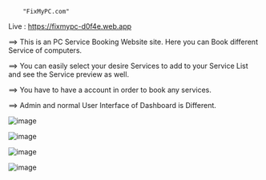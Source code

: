         "FixMyPC.com"
 
 Live : https://fixmypc-d0f4e.web.app
 
==> This is an PC Service Booking Website site. Here you can Book different Service of computers.

==> You can easily select your desire Services to add to your Service List and see the Service preview as well.

==> You have to have a account in order to book any services.

==> Admin and normal User Interface of Dashboard is Different.


![image](https://user-images.githubusercontent.com/76203694/116690353-13cbfe00-a9db-11eb-9b8e-d069fa866348.png)

![image](https://user-images.githubusercontent.com/76203694/116690497-44ac3300-a9db-11eb-9884-7dd07b4ac1fd.png)

![image](https://user-images.githubusercontent.com/76203694/116690527-5097f500-a9db-11eb-982c-eb040a9bea0d.png)

![image](https://user-images.githubusercontent.com/76203694/116690596-6b6a6980-a9db-11eb-8bac-00d8b2aab5ef.png)
